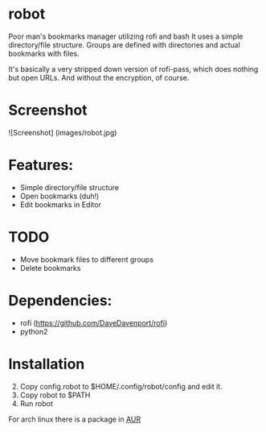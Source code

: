 # robot

Poor man's bookmarks manager utilizing rofi and bash
It uses a simple directory/file structure.
Groups are defined with directories and actual bookmarks with files.

It's basically a very stripped down version of rofi-pass, which does
nothing but open URLs. And without the encryption, of course.

# Screenshot
![Screenshot]
(images/robot.jpg)

# Features:

* Simple directory/file structure
* Open bookmarks (duh!)
* Edit bookmarks in Editor

# TODO

* Move bookmark files to different groups
* Delete bookmarks

# Dependencies:

* rofi (https://github.com/DaveDavenport/rofi)
* python2

# Installation

2. Copy config.robot to $HOME/.config/robot/config and edit it.
3. Copy robot to $PATH
4. Run robot

For arch linux there is a package in [AUR](https://aur.archlinux.org/packages/robot-git/)
